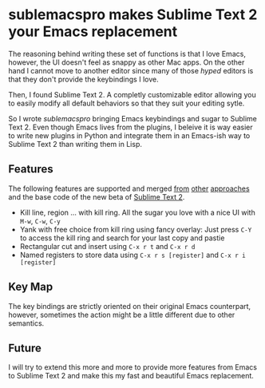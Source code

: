 # sublemacspro makes Sublime Text 2 your Emacs replacement

The reasoning behind writing these set of functions is that I love Emacs,
however, the UI doesn't feel as snappy as other Mac apps. On the other hand 
I cannot move to another editor since many of those *hyped* editors is 
that they don't provide the keybindings I love.

Then, I found Sublime Text 2. A completly customizable editor allowing you
to easily modify all default behaviors so that they suit your editing sytle.


So I wrote *sublemacspro* bringing Emacs keybindings and 
sugar to Sublime Text 2. Even though Emacs lives from the plugins, I beleive 
it is way easier to write new plugins in Python and integrate them in an
Emacs-ish way to Sublime Text 2 than writing them in Lisp.


## Features

The following features are supported and merged [from][ot3] [other][ot] [approaches][ot2]
and the base code of the new beta of [Sublime Text 2][subl].

   * Kill line, region ... with kill ring. All the sugar you love with a nice UI with ``M-w``, ``C-w``, ``C-y``
   * Yank with free choice from kill ring using fancy overlay: Just press ``C-Y`` to access the kill ring and search for your last copy and pastie
   * Rectangular cut and insert using ``C-x r t`` and ``C-x r d``
   * Named registers to store data using ``C-x r s [register]`` and ``C-x r i [register]``


## Key Map

The key bindings are strictly oriented on their original Emacs counterpart,
however, sometimes the action might be a little different due to other
semantics.


## Future

I will try to extend this more and more to provide more features from Emacs to
Sublime Text 2 and make this my fast and beautiful Emacs replacement.


[ot]: https://github.com/stiang/EmacsifySublimeText
[ot2]: https://github.com/bmc/ST2EmacsMiscellanea
[ot3]: https://github.com/stiang/EmacsKillRing
[subl]: http://www.sublimetext.com/docs/2/api_reference.html
